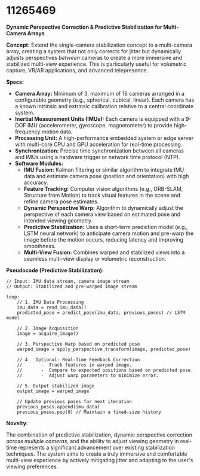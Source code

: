 # 11265469

**Dynamic Perspective Correction & Predictive Stabilization for Multi-Camera Arrays**

**Concept:** Extend the single-camera stabilization concept to a multi-camera array, creating a system that not only corrects for jitter but dynamically adjusts perspectives *between* cameras to create a more immersive and stabilized multi-view experience. This is particularly useful for volumetric capture, VR/AR applications, and advanced telepresence.

**Specs:**

*   **Camera Array:** Minimum of 3, maximum of 16 cameras arranged in a configurable geometry (e.g., spherical, cubical, linear). Each camera has a known intrinsic and extrinsic calibration relative to a central coordinate system.
*   **Inertial Measurement Units (IMUs):** Each camera is equipped with a 9-DOF IMU (accelerometer, gyroscope, magnetometer) to provide high-frequency motion data.
*   **Processing Unit:** A high-performance embedded system or edge server with multi-core CPU and GPU acceleration for real-time processing.
*   **Synchronization:** Precise time synchronization between all cameras and IMUs using a hardware trigger or network time protocol (NTP).
*   **Software Modules:**
    *   **IMU Fusion:** Kalman filtering or similar algorithm to integrate IMU data and estimate camera pose (position and orientation) with high accuracy.
    *   **Feature Tracking:** Computer vision algorithms (e.g., ORB-SLAM, Structure from Motion) to track visual features in the scene and refine camera pose estimates.
    *   **Dynamic Perspective Warp:** Algorithm to dynamically adjust the perspective of each camera view based on estimated pose and intended viewing geometry.
    *   **Predictive Stabilization:**  Uses a short-term prediction model (e.g., LSTM neural network) to anticipate camera motion and pre-warp the image before the motion occurs, reducing latency and improving smoothness.
    *   **Multi-View Fusion:**  Combines warped and stabilized views into a seamless multi-view display or volumetric reconstruction.

**Pseudocode (Predictive Stabilization):**

```
// Input: IMU data stream, camera image stream
// Output: Stabilized and pre-warped image stream

loop:
    // 1. IMU Data Processing
    imu_data = read_imu_data()
    predicted_pose = predict_pose(imu_data, previous_poses) // LSTM model

    // 2. Image Acquisition
    image = acquire_image()

    // 3. Perspective Warp based on predicted pose
    warped_image = apply_perspective_transform(image, predicted_pose)

    // 4.  Optional: Real-Time Feedback Correction
    //       -  Track features in warped image.
    //       -  Compare to expected positions based on predicted pose.
    //       -  Adjust warp parameters to minimize error.

    // 5. Output stabilized image
    output_image = warped_image

    // Update previous poses for next iteration
    previous_poses.append(imu_data)
    previous_poses.pop(0) // Maintain a fixed-size history

```

**Novelty:**

The combination of predictive stabilization, dynamic perspective correction *across multiple cameras*, and the ability to adjust viewing geometry in real-time represents a significant advancement over existing stabilization techniques. The system aims to create a truly immersive and comfortable multi-view experience by actively mitigating jitter and adapting to the user's viewing preferences.